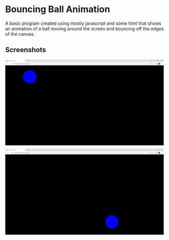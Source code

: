# Bouncing Ball Animation

A basic program created using mostly javascript and some html that shows an animation 
of a ball moving around the screen and bouncing off the edges of the canvas. 

## Screenshots
<div style="display: flex; flex-direction: column; align-items: center;">
  <img src=assets/ball.png" alt="ball" style="margin-bottom: 10px;">
  <img src="assets/ball2.png" alt="ball2" style="margin-bottom: 10px;">
</div>
